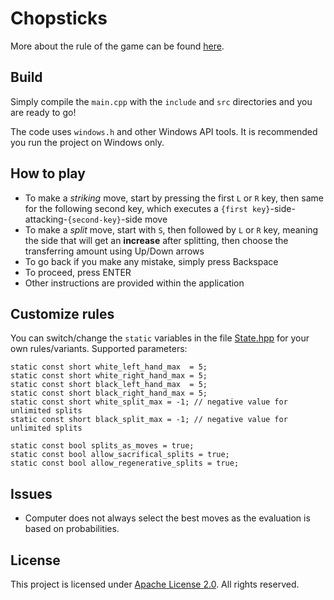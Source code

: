 # Chopsticks

More about the rule of the game can be found [here](https://en.wikipedia.org/wiki/Chopsticks_(hand_game)).

## Build

Simply compile the `main.cpp` with the `include` and `src` directories and you are ready to go!

The code uses `windows.h` and other Windows API tools. It is recommended you run the project on Windows only.

## How to play

- To make a *striking* move, start by pressing the first `L` or `R` key, then same for the following second key, which executes a `{first key}`-side-attacking-`{second-key}`-side move
- To make a *split* move, start with `S`, then followed by `L` or `R` key, meaning the side that will get an **increase** after splitting, then choose the transferring amount using Up/Down arrows
- To go back if you make any mistake, simply press Backspace
- To proceed, press ENTER
- Other instructions are provided within the application

## Customize rules

You can switch/change the `static` variables in the file [State.hpp](include/State.hpp) for your own rules/variants. Supported parameters:

```
static const short white_left_hand_max  = 5;
static const short white_right_hand_max = 5;
static const short black_left_hand_max  = 5;
static const short black_right_hand_max = 5;
static const short white_split_max = -1; // negative value for unlimited splits
static const short black_split_max = -1; // negative value for unlimited splits

static const bool splits_as_moves = true;
static const bool allow_sacrifical_splits = true;
static const bool allow_regenerative_splits = true;
```

## Issues

- Computer does not always select the best moves as the evaluation is based on probabilities.

## License

This project is licensed under [Apache License 2.0](LICENSE). All rights reserved.
